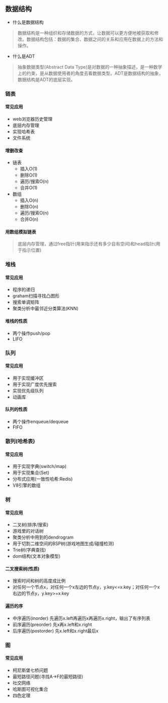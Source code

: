 ## 数据结构

- 什么是数据结构
> 数据结构是一种组织和存储数据的方式，让数据可以更方便地被获取和修改。数据结构包括：数据的集合、数据之间的关系和应用在数据上的方法和操作。

- 什么是ADT
> 抽象数据类型(Abstract Data Type)是对数据的一种抽象描述，是一种数学上的约束，是从数据使用者的角度去看数据类型。ADT是数据结构的抽象，数据结构是ADT的底层实现。

### 链表

#### 常见应用
- web浏览器历史管理
- 底层内存管理
- 实现哈希表
- 文件系统

#### 增删改查
- 链表
    - 插入O(1)
    - 删除O(1)
    - 遍历/搜索O(n)
    - 合并O(1)
- 数组
    - 插入O(n)
    - 删除O(n)
    - 遍历/搜索O(n)
    - 合并O(n)

#### 用数组模拟链表
> 底层内存管理，通过free指针(用来指示还有多少自有空间)和head指针(用于指示位置)

### 堆栈

#### 常见应用
- 程序的递归
- graham扫描寻找凸图形
- 搜索单调矩阵
- 聚类分析中最邻近分类算法(KNN)

#### 堆栈的性质
- 两个操作push/pop
- LIFO

### 队列

#### 常见应用
- 用于实现缓冲区
- 用于实现广度优先搜索
- 实现优先级队列
- 动画库

#### 队列的性质
- 两个操作enqueue/dequeue
- FIFO

### 散列(哈希表)

#### 常见应用
- 用于实现字典(switch/map)
- 用于实现集合(Set)
- 分布式应用(一致性哈希:Redis)
- V8引擎的数组

### 树

#### 常见应用
- 二叉树(排序/搜索)
- 游戏里的对话树
- 聚类分析中用到的dendrogram
- 用于切割二维空间的BSP树(游戏地图生成/碰撞检测)
- Trie树(字典查找)
- dom结构(文本对象模型)

#### 二叉搜索树(性质)
- 搜索时间和树的高度成比例
- 对任何一个节点x，对任何一个x左边的节点y，y.key<=x.key；对任何一个x右边的节点y，y.key>=x.key

#### 遍历的序
- 中序遍历(inorder) 先遍历x.left再遍历x再遍历x.right，输出了有序列表
- 前序遍历(preorder) 先x再x.left和x.right
- 后序遍历(postorder) 先x.left和x.right最后x

### 图

#### 常见应用
- 柯尼斯堡七桥问题
- 最短路径问题(寻找A->F的最短路径)
- 社交网络
- 哈斯图可视化集合
- 四色定理
